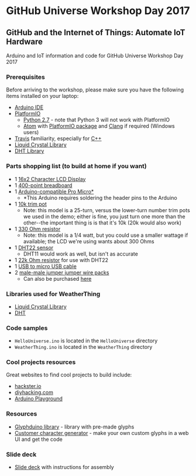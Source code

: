 # GitHub Universe Workshop Day 2017
## GitHub and the Internet of Things: Automate IoT Hardware
Arduino and IoT information and code for GitHub Universe Workshop Day 2017

### Prerequisites
Before arriving to the workshop, please make sure you have the following items installed on your laptop:
- [Arduino IDE](https://www.arduino.cc/en/Main/Software)
- [PlatformIO](http://docs.platformio.org/en/latest/installation.html)
  - [Python 2.7](https://www.python.org/downloads/) - note that Python 3 will not work with PlatformIO
  - [Atom](https://atom.io/) with [PlatformIO package](http://platformio.org/get-started/ide?install) and [Clang](http://clang.llvm.org/) if required (Windows users)
- [Travis](https://docs.travis-ci.com/user/getting-started/) familiarity, especially for [C++](https://docs.travis-ci.com/user/languages/cpp/)
- [Liquid Crystal Library](https://www.arduino.cc/en/Reference/LiquidCrystal)
- [DHT Library](https://github.com/adafruit/DHT-sensor-library)

### Parts shopping list (to build at home if you want)
- 1 [16x2 Character LCD Display](https://vetco.net/products/16x2-character-lcd-display)
- 1 [400-point breadboard](https://vetco.net/products/400-point-breadboard) 
- 1 [Arduino-compatible Pro Micro*](https://vetco.net/products/arduino-compatible-pro-micro) 
  - *This Arduino requires soldering the header pins to the Arduino
- 1 [10k trim pot](https://vetco.net/products/10k-1-2w-25-turn-trim-potentiometer)
  - Note: this model is a 25-turn, versus the lower-turn number trim pots we used in the demo; either is fine, you just turn one more than the other--the important thing is is that it's 10k (20k would also work)
- 1 [330 Ohm resistor](https://vetco.net/products/330-ohm-1-4-watt-resistor)
  - Note: this model is a 1/4 watt, but you could use a smaller wattage if available; the LCD we're using wants about 300 Ohms
- 1 [DHT22 sensor](http://www.mouser.com/ProductDetail/Adafruit/385/?qs=sGAEpiMZZMsMyYRRhGMFNiK6mi%2f0qhAsScidaIcRRdw%3d)
  - DHT11 would work as well, but isn't as accurate
- 1 [22k Ohm resistor](https://vetco.net/products/22k-ohm-1-4-watt-resistor) for use with DHT22
- 1 [USB to micro USB cable](https://vetco.net/products/1-micro-usb-cable-a-usb-to-micro-usb-b) 
- 2 [male-male jumper jumper wire packs](https://vetco.net/products/7-male-male-rainbow-breadboard-jumper-wire-for-arduino-10-pack)
  - Can also be purchased [here](http://www.mouser.co.uk/ProductDetail/MikroElektronika/MIKROE-513/?qs=sGAEpiMZZMuCISx1W3tuzqgZjGmk8QdS)

### Libraries used for WeatherThing
- [Liquid Crystal Library](https://www.arduino.cc/en/Reference/LiquidCrystal)
- [DHT](https://github.com/adafruit/DHT-sensor-library)

### Code samples
- `HelloUniverse.ino` is located in the `HelloUniverse` directory
- `WeatherThing.ino` is located in the `WeatherThing` directory

### Cool projects resources
Great websites to find cool projects to build include:
- [hackster.io](https://www.hackster.io/)
- [diyhacking.com](https://diyhacking.com/diy-projects/arduino-projects/)
- [Arduino Playground](https://playground.arduino.cc/Projects/Ideas)

### Resources
- [Glyphduino library](http://rastating.github.io/Glyphduino/) - library with pre-made glyphs
- [Customer character generator](http://fusion94.org/lcdchargen/) - make your own custom glyphs in a web UI and get the code

### Slide deck
- [Slide deck](https://speakerdeck.com/allthedoll/github-and-the-internet-of-things-automate-iot-hardware-1) with instructions for assembly
